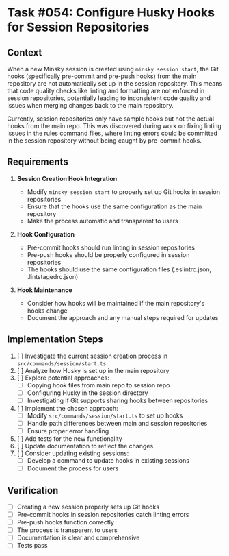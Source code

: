 # Task #054: Configure Husky Hooks for Session Repositories

## Context

When a new Minsky session is created using `minsky session start`, the Git hooks (specifically pre-commit and pre-push hooks) from the main repository are not automatically set up in the session repository. This means that code quality checks like linting and formatting are not enforced in session repositories, potentially leading to inconsistent code quality and issues when merging changes back to the main repository.

Currently, session repositories only have sample hooks but not the actual hooks from the main repo. This was discovered during work on fixing linting issues in the rules command files, where linting errors could be committed in the session repository without being caught by pre-commit hooks.

## Requirements

1. **Session Creation Hook Integration**

   - Modify `minsky session start` to properly set up Git hooks in session repositories
   - Ensure that the hooks use the same configuration as the main repository
   - Make the process automatic and transparent to users

2. **Hook Configuration**

   - Pre-commit hooks should run linting in session repositories
   - Pre-push hooks should be properly configured in session repositories
   - The hooks should use the same configuration files (.eslintrc.json, .lintstagedrc.json)

3. **Hook Maintenance**
   - Consider how hooks will be maintained if the main repository's hooks change
   - Document the approach and any manual steps required for updates

## Implementation Steps

1. [ ] Investigate the current session creation process in `src/commands/session/start.ts`
2. [ ] Analyze how Husky is set up in the main repository
3. [ ] Explore potential approaches:
   - [ ] Copying hook files from main repo to session repo
   - [ ] Configuring Husky in the session directory
   - [ ] Investigating if Git supports sharing hooks between repositories
4. [ ] Implement the chosen approach:
   - [ ] Modify `src/commands/session/start.ts` to set up hooks
   - [ ] Handle path differences between main and session repositories
   - [ ] Ensure proper error handling
5. [ ] Add tests for the new functionality
6. [ ] Update documentation to reflect the changes
7. [ ] Consider updating existing sessions:
   - [ ] Develop a command to update hooks in existing sessions
   - [ ] Document the process for users

## Verification

- [ ] Creating a new session properly sets up Git hooks
- [ ] Pre-commit hooks in session repositories catch linting errors
- [ ] Pre-push hooks function correctly
- [ ] The process is transparent to users
- [ ] Documentation is clear and comprehensive
- [ ] Tests pass
